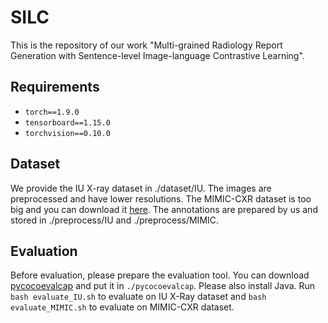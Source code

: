# SILC
This is the repository of our work "Multi-grained Radiology Report Generation with Sentence-level Image-language Contrastive Learning".
## Requirements

- `torch==1.9.0`
- `tensorboard==1.15.0`
- `torchvision==0.10.0`
## Dataset
We provide the IU X-ray dataset in ./dataset/IU. The images are preprocessed and have lower resolutions. The MIMIC-CXR dataset is too big and you can download it [here](https://physionet.org/content/mimic-cxr-jpg/2.0.0/).
The annotations are prepared by us and stored in ./preprocess/IU and ./preprocess/MIMIC.
## Evaluation
Before evaluation, please prepare the evaluation tool. You can download [pycocoevalcap](https://github.com/salaniz/pycocoevalcap) and put it in `./pycocoevalcap`. Please also install Java. 
Run `bash evaluate_IU.sh` to evaluate on IU X-Ray dataset and `bash evaluate_MIMIC.sh` to evaluate on MIMIC-CXR dataset.
